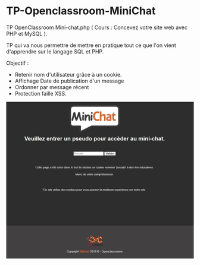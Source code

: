 # TP-Openclassroom-MiniChat
TP OpenClassroom Mini-chat.php ( Cours : Concevez votre site web avec PHP et MySQL ).

TP qui va nous permettre de mettre en pratique tout ce que l'on vient d'apprendre sur le langage SQL et PHP.

Objectif : 

- Retenir nom d'utilisateur grâce à un cookie.
- Affichage Date de publication d'un message
- Ordonner par message récent
- Protection faille XSS.

![Screenshot](minichat_preview.jpg)
